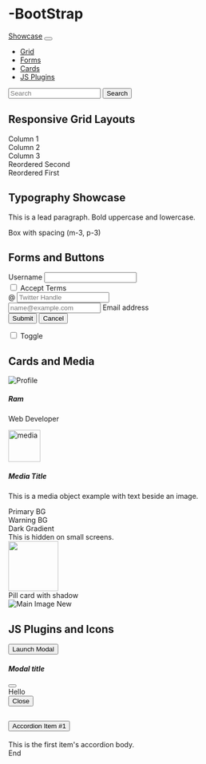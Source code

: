 # -BootStrap
<!DOCTYPE html>
<html lang="en">
<head>
  <meta charset="UTF-8">
  <meta name="viewport" content="width=device-width, initial-scale=1">
  <title>Bootstrap 5 Feature Showcase</title>
  <link rel="stylesheet" href="bootstrap/css/bootstrap.min.css">
  <link rel="stylesheet" href="css/custom.css">
  <link rel="stylesheet" href="icons/bootstrap-icons.css">
</head>
<body>
  <!-- Navbar (Exercise 10.1, 7.1) -->
  <nav class="navbar navbar-expand-lg navbar-dark bg-primary">
    <div class="container-fluid">
      <a class="navbar-brand" href="#">Showcase</a>
      <button class="navbar-toggler" type="button" data-bs-toggle="collapse" data-bs-target="#navbarNav">
        <span class="navbar-toggler-icon"></span>
      </button>
      <div class="collapse navbar-collapse" id="navbarNav">
        <ul class="navbar-nav me-auto mb-2 mb-lg-0">
          <li class="nav-item"><a class="nav-link active" href="#grid-layouts">Grid</a></li>
          <li class="nav-item"><a class="nav-link" href="#forms-buttons">Forms</a></li>
          <li class="nav-item"><a class="nav-link" href="#cards-media">Cards</a></li>
          <li class="nav-item"><a class="nav-link" href="#interactive">JS Plugins</a></li>
        </ul>
        <form class="d-flex" role="search">
          <input class="form-control me-2" type="search" placeholder="Search">
          <button class="btn btn-outline-light" type="submit">Search</button>
        </form>
      </div>
    </div>
  </nav>

  <!-- Grid & Layout (Exercises 3, 4, 5) -->
  <section id="grid-layouts" class="container mt-5">
    <h2 class="mb-4">Responsive Grid Layouts</h2>
    <div class="row">
      <div class="col-12 col-md-6 col-lg-4 bg-light p-3">Column 1</div>
      <div class="col-12 col-md-6 col-lg-4 bg-secondary text-white p-3">Column 2</div>
      <div class="col-12 col-md-12 col-lg-4 bg-light p-3">Column 3</div>
    </div>
    <div class="row mt-4 align-items-center justify-content-center">
      <div class="col-md-3 order-md-2 bg-warning p-3">Reordered Second</div>
      <div class="col-md-3 order-md-1 bg-info p-3">Reordered First</div>
    </div>
  </section>

  <!-- Typography & Spacing Utilities (7, 12) -->
  <section id="typography" class="container mt-5">
    <h2 class="display-4 text-center">Typography Showcase</h2>
    <p class="lead text-muted">This is a lead paragraph. <span class="fw-bold text-uppercase">Bold uppercase</span> and <span class="text-lowercase">lowercase</span>.</p>
    <div class="mt-4 p-3 bg-light m-3 rounded">Box with spacing (m-3, p-3)</div>
  </section>

  <!-- Forms & Buttons (8, 9) -->
  <section id="forms-buttons" class="container mt-5">
    <h2>Forms and Buttons</h2>
    <form class="mb-4">
      <div class="mb-3">
        <label class="form-label">Username</label>
        <input type="text" class="form-control">
      </div>
      <div class="mb-3 form-check">
        <input type="checkbox" class="form-check-input" id="check1">
        <label class="form-check-label" for="check1">Accept Terms</label>
      </div>
      <div class="input-group mb-3">
        <span class="input-group-text">@</span>
        <input type="text" class="form-control" placeholder="Twitter Handle">
      </div>
      <div class="form-floating mb-3">
        <input type="email" class="form-control" id="floatingEmail" placeholder="name@example.com">
        <label for="floatingEmail">Email address</label>
      </div>
      <button type="submit" class="btn btn-primary">Submit</button>
      <button type="button" class="btn btn-outline-secondary">Cancel</button>
    </form>
    <div class="btn-group" role="group">
      <input type="checkbox" class="btn-check" id="btn-check1" autocomplete="off">
      <label class="btn btn-outline-success" for="btn-check1">Toggle</label>
    </div>
  </section>

  <!-- Cards & Media (11) -->
  <section id="cards-media" class="container mt-5">
    <h2>Cards and Media</h2>
    <div class="card mb-3" style="width: 18rem;">
      <img src="img/profile.jpg" class="card-img-top rounded-circle" alt="Profile">
      <div class="card-body">
        <h5 class="card-title">Ram</h5>
        <p class="card-text">Web Developer</p>
      </div>
    </div>
    <div class="d-flex align-items-start">
      <img src="img/profile.jpg" alt="media" width="64" height="64" class="me-3 rounded">
      <div>
        <h5>Media Title</h5>
        <p>This is a media object example with text beside an image.</p>
      </div>
    </div>
  </section>

  <!-- Styling (13, 14, 15) -->
  <section id="styling" class="container mt-5">
    <div class="row">
      <div class="col-md-4 bg-primary text-white p-4">Primary BG</div>
      <div class="col-md-4 bg-warning text-dark p-4">Warning BG</div>
      <div class="col-md-4 bg-dark text-white bg-gradient p-4">Dark Gradient</div>
    </div>
    <div class="mt-4 d-none d-md-block">This is hidden on small screens.</div>
    <img src="img/profile.jpg" class="border border-3 border-primary rounded-circle mt-4" width="100">
    <div class="card shadow-lg rounded-pill mt-4 p-3">Pill card with shadow</div>
  </section>

  <!-- Positioning (16) -->
  <section id="positioning" class="container mt-5 position-relative">
    <img src="img/profile.jpg" class="img-fluid" alt="Main Image">
    <span class="position-absolute top-0 start-100 translate-middle badge rounded-pill bg-danger">New</span>
  </section>

  <!-- JS Plugins & Icons (17, 18) -->
  <section id="interactive" class="container mt-5">
    <h2>JS Plugins and Icons</h2>
    <button class="btn btn-primary" data-bs-toggle="modal" data-bs-target="#exampleModal">Launch Modal</button>
    <div class="modal fade" id="exampleModal" tabindex="-1">
      <div class="modal-dialog">
        <div class="modal-content">
          <div class="modal-header">
            <h5 class="modal-title">Modal title</h5>
            <button type="button" class="btn-close" data-bs-dismiss="modal"></button>
          </div>
          <div class="modal-body">Hello</div>
          <div class="modal-footer">
            <button type="button" class="btn btn-secondary" data-bs-dismiss="modal">Close</button>
          </div>
        </div>
      </div>
    </div>
    <div class="accordion mt-4" id="accordionExample">
      <div class="accordion-item">
        <h2 class="accordion-header">
          <button class="accordion-button" type="button" data-bs-toggle="collapse" data-bs-target="#collapseOne">
            Accordion Item #1
          </button>
        </h2>
        <div id="collapseOne" class="accordion-collapse collapse show">
          <div class="accordion-body">This is the first item's accordion body.</div>
        </div>
      </div>
    </div>
    <div class="mt-4">
      <a href="#" class="text-decoration-none"><i class="bi bi-facebook"></i></a>
      <a href="#" class="text-decoration-none"><i class="bi bi-twitter"></i></a>
    </div>
  </section>

  <!-- Footer -->
  <footer class="bg-dark text-white text-center py-3 position-fixed bottom-0 w-100">
  End
  </footer>

  <script src="bootstrap/js/bootstrap.bundle.min.js"></script>
  <script src="js/main.js"></script>
</body>
</html>
